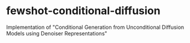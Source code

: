 # fewshot-conditional-diffusion
Implementation of "Conditional Generation from Unconditional Diffusion Models using Denoiser Representations"
